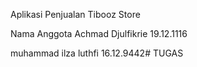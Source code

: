 Aplikasi Penjualan Tibooz Store

Nama  Anggota
Achmad Djulfikrie
19.12.1116

muhammad ilza luthfi
16.12.9442# TUGAS
